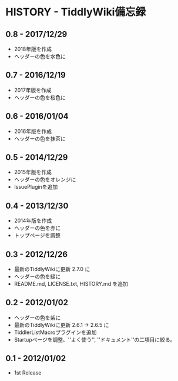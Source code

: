 # HISTORY - TiddlyWiki備忘録

## 0.8 - 2017/12/29

* 2018年版を作成
* ヘッダーの色を水色に

## 0.7 - 2016/12/19

* 2017年版を作成
* ヘッダーの色を桜色に

## 0.6 - 2016/01/04

* 2016年版を作成
* ヘッダーの色を抹茶に

## 0.5 - 2014/12/29

* 2015年版を作成
* ヘッダーの色をオレンジに
* IssuePluginを追加

## 0.4 - 2013/12/30

* 2014年版を作成
* ヘッダーの色を赤に
* トップページを調整

## 0.3 - 2012/12/26

* 最新のTiddlyWikiに更新 2.7.0 に
* ヘッダーの色を緑に
* README.md, LICENSE.txt, HISTORY.md を追加

## 0.2 - 2012/01/02

* ヘッダーの色を紫に
* 最新のTiddlyWikiに更新 2.6.1 → 2.6.5 に
* TiddlerListMacroプラグインを追加
* Startupページを調整、''よく使う'', ''ドキュメント''の二項目に絞る。

## 0.1 - 2012/01/02

* 1st Release





